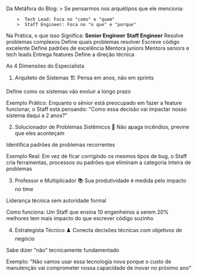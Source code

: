 Da Metáfora do Blog:
    > Se pensarmos nos arquétipos que ele menciona:

        >  Tech Lead: Foca no "como" e "quem"
        >  Staff Engineer: Foca no "o que" e "porque"

Na Prática, o que isso Significa:
**Senior Engineer**	            **Staff Engineer**
Resolve problemas complexos 	Define quais problemas resolver
Escreve código excelente	    Define padrões de excelência
Mentora juniors	                Mentora seniors e tech leads
Entrega features	            Define a direção técnica


As 4 Dimensões do Especialista
1. Arquiteto de Sistemas 🏗️
Pensa em anos, não em sprints

Define como os sistemas vão evoluir a longo prazo

Exemplo Prático: Enquanto o sênior está preocupado em fazer a feature funcionar, o Staff está pensando: "Como essa decisão vai impactar nosso sistema daqui a 2 anos?"

2. Solucionador de Problemas Sistêmicos 🔧
Não apaga incêndios, previne que eles aconteçam

Identifica padrões de problemas recorrentes

Exemplo Real: Em vez de ficar corrigindo os mesmos tipos de bug, o Staff cria ferramentas, processos ou padrões que eliminam a categoria inteira de problemas

3. Professor e Multiplicador 📚
Sua produtividade é medida pelo impacto no time

Liderança técnica sem autoridade formal

Como funciona: Um Staff que ensina 10 engenheiros a serem 20% melhores tem mais impacto do que escrever código sozinho

4. Estrategista Técnico ♟️
Conecta decisões técnicas com objetivos de negócio

Sabe dizer "não" tecnicamente fundamentado

Exemplo: "Não vamos usar essa tecnologia nova porque o custo de manutenção vai comprometer nossa capacidade de inovar no próximo ano"